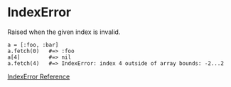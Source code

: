 # IndexError

Raised when the given index is invalid.

    a = [:foo, :bar]
    a.fetch(0)   #=> :foo
    a[4]         #=> nil
    a.fetch(4)   #=> IndexError: index 4 outside of array bounds: -2...2

[IndexError Reference](https://ruby-doc.org/core-2.7.0/IndexError.html)